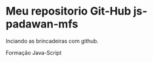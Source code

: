# Meu repositorio Git-Hub js-padawan-mfs

Inciando as brincadeiras com github. 

Formação Java-Script 
